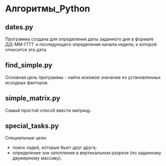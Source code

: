 # Алгоритмы_Python

## dates.py
Программа создана для определения даты заданного дня в формате ДД-ММ-ГГГГ и последующего определения начала недели, к которой относится эта дата.

## find_simple.py
Основная цель программы - найти искомое значение из установленных исходных факторов.

## simple_matrix.py
Самый простой способ ввести матрицу.

## special_tasks.py
Специальные цели:
- поиск ладей, которые бьют друг друга;
- определение зон затопления в вертикальном разрезе (по заданному двумерному массиву).
